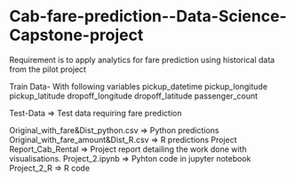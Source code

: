 # Cab-fare-prediction--Data-Science-Capstone-project
Requirement is to apply analytics for fare prediction using historical data from the pilot project

Train Data-
With following variables
pickup_datetime
pickup_longitude
pickup_latitude
dropoff_longitude
dropoff_latitude
passenger_count

Test-Data => Test data requiring fare prediction

Original_with_fare&Dist_python.csv => Python predictions
Original_with_fare_amount&Dist_R.csv => R predictions
Project Report_Cab_Rental => Project report detailing the work done with visualisations.
Project_2.ipynb => Pyhton code in jupyter notebook
Project_2_R => R code
